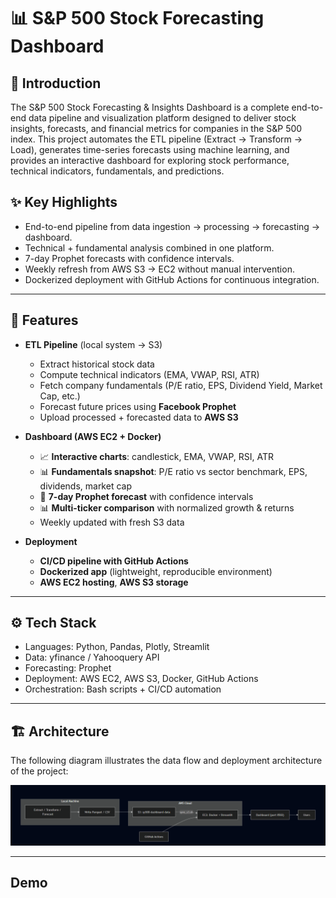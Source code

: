 # 📊 S&P 500 Stock Forecasting Dashboard

## 🚀 Introduction
The S&P 500 Stock Forecasting & Insights Dashboard is a complete end-to-end data pipeline and visualization platform designed to deliver stock insights, forecasts, and financial metrics for companies in the S&P 500 index.
This project automates the ETL pipeline (Extract → Transform → Load), generates time-series forecasts using machine learning, and provides an interactive dashboard for exploring stock performance, technical indicators, fundamentals, and predictions.

## ✨ Key Highlights

- End-to-end pipeline from data ingestion → processing → forecasting → dashboard.
- Technical + fundamental analysis combined in one platform.
- 7-day Prophet forecasts with confidence intervals.
- Weekly refresh from AWS S3 → EC2 without manual intervention.
- Dockerized deployment with GitHub Actions for continuous integration.


---

## 🚀 Features
- **ETL Pipeline** (local system → S3)
  - Extract historical stock data
  - Compute technical indicators (EMA, VWAP, RSI, ATR)
  - Fetch company fundamentals (P/E ratio, EPS, Dividend Yield, Market Cap, etc.)
  - Forecast future prices using **Facebook Prophet**
  - Upload processed + forecasted data to **AWS S3**

- **Dashboard (AWS EC2 + Docker)**
  - 📈 **Interactive charts**: candlestick, EMA, VWAP, RSI, ATR
  - 📊 **Fundamentals snapshot**: P/E ratio vs sector benchmark, EPS, dividends, market cap
  - 🔮 **7-day Prophet forecast** with confidence intervals
  - 📊 **Multi-ticker comparison** with normalized growth & returns
  - Weekly updated with fresh S3 data

- **Deployment**
  - **CI/CD pipeline with GitHub Actions**
  - **Dockerized app** (lightweight, reproducible environment)
  - **AWS EC2 hosting**, **AWS S3 storage**

---

## ⚙️ Tech Stack
  - Languages: Python, Pandas, Plotly, Streamlit
  - Data: yfinance / Yahooquery API
  - Forecasting: Prophet
  - Deployment: AWS EC2, AWS S3, Docker, GitHub Actions
  - Orchestration: Bash scripts + CI/CD automation

---
## 🏗️ Architecture
The following diagram illustrates the data flow and deployment architecture of the project:

![Architecture](Flowchart%20and%20Demo%20Pictures/Architecture_of_Project.png)

---

## Demo

